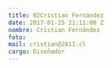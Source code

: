 ```yaml
---
title: 02Cristian Fernández
date: 2017-01-25 21:11:00 Z
nombre: Cristian Fernández
foto: 
mail: cristian@2811.cl
cargo: Diseñador
---
```


